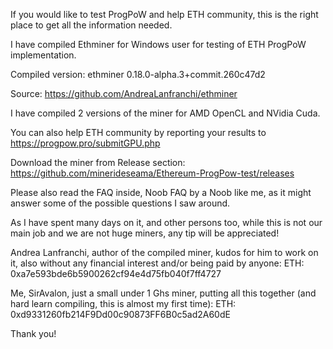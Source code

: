 If you would like to test ProgPoW and help ETH community, this is the right place to get all the information needed.

I have compiled Ethminer for Windows user for testing of ETH ProgPoW implementation.

Compiled version: ethminer 0.18.0-alpha.3+commit.260c47d2

Source: https://github.com/AndreaLanfranchi/ethminer

I have compiled 2 versions of the miner for AMD OpenCL and NVidia Cuda.

You can also help ETH community by reporting your results to https://progpow.pro/submitGPU.php

Download the miner from Release section: https://github.com/minerideseama/Ethereum-ProgPow-test/releases 

Please also read the FAQ inside, Noob FAQ by a Noob like me, as it might answer some of the possible questions I saw around.

As I have spent many days on it, and other persons too, while this is not our main job and we are not huge miners, any tip will be appreciated!

Andrea Lanfranchi, author of the compiled miner, kudos for him to work on it, also without any financial interest and/or being paid by anyone:
ETH: 0xa7e593bde6b5900262cf94e4d75fb040f7ff4727

Me, SirAvalon, just a small under 1 Ghs miner, putting all this together (and hard learn compiling, this is almost my first time): 
ETH: 0xd9331260fb214F9Dd00c90873FF6B0c5ad2A60dE

Thank you!
